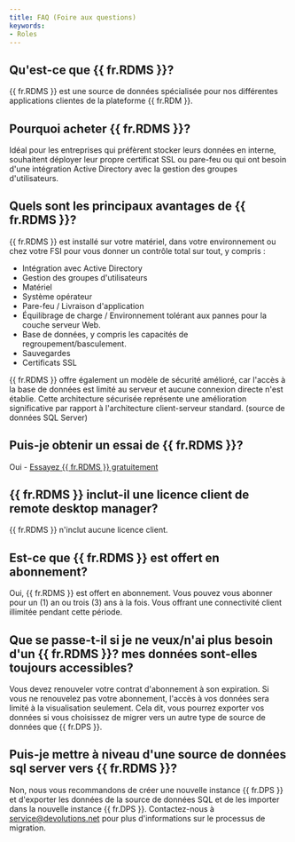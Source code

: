 ```yaml
---
title: FAQ (Foire aux questions)
keywords:
- Roles
---
```

## Qu'est-ce que {{ fr.RDMS }}?


{{ fr.RDMS }} est une source de données spécialisée pour nos différentes applications clientes de la plateforme {{ fr.RDM }}. 

## Pourquoi acheter {{ fr.RDMS }}?


Idéal pour les entreprises qui préfèrent stocker leurs données en interne, souhaitent déployer leur propre certificat SSL ou pare-feu ou qui ont besoin d'une intégration Active Directory avec la gestion des groupes d'utilisateurs. 

## Quels sont les principaux avantages de {{ fr.RDMS }}?


{{ fr.RDMS }} est installé sur votre matériel, dans votre environnement ou chez votre FSI pour vous donner un contrôle total sur tout, y compris : 

* Intégration avec Active Directory 
* Gestion des groupes d'utilisateurs 
* Matériel 
* Système opérateur 
* Pare-feu / Livraison d'application 
* Équilibrage de charge / Environnement tolérant aux pannes pour la couche serveur Web. 
* Base de données, y compris les capacités de regroupement/basculement. 
* Sauvegardes 
* Certificats SSL  

{{ fr.RDMS }} offre également un modèle de sécurité amélioré, car l'accès à la base de données est limité au serveur et aucune connexion directe n'est établie. Cette architecture sécurisée représente une amélioration significative par rapport à l'architecture client-serveur standard. (source de données SQL Server) 

## Puis-je obtenir un essai de {{ fr.RDMS }}?


Oui - [Essayez {{ fr.RDMS }} gratuitement](https://devolutions.net/server/fr/trial) 

## {{ fr.RDMS }} inclut-il une licence client de remote desktop manager?


{{ fr.RDMS }} n'inclut aucune licence client. 

## Est-ce que {{ fr.RDMS }} est offert en abonnement?


Oui, {{ fr.RDMS }} est offert en abonnement. Vous pouvez vous abonner pour un (1) an ou trois (3) ans à la fois. Vous offrant une connectivité client illimitée pendant cette période. 

## Que se passe-t-il si je ne veux/n'ai plus besoin d'un {{ fr.RDMS }}? mes données sont-elles toujours accessibles?

Vous devez renouveler votre contrat d'abonnement à son expiration. Si vous ne renouvelez pas votre abonnement, l'accès à vos données sera limité à la visualisation seulement. Cela dit, vous pourrez exporter vos données si vous choisissez de migrer vers un autre type de source de données que {{ fr.DPS }}. 

## Puis-je mettre à niveau d'une source de données sql server vers {{ fr.RDMS }}?
Non, nous vous recommandons de créer une nouvelle instance {{ fr.DPS }} et d'exporter les données de la source de données SQL et de les importer dans la nouvelle instance {{ fr.DPS }}. Contactez-nous à [service@devolutions.net](mailto:service@devolutions.net) pour plus d'informations sur le processus de migration. 



